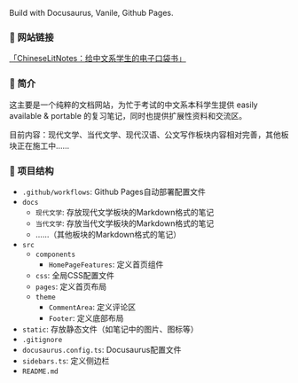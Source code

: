 Build with Docusaurus, Vanile, Github Pages.

### 🔗 网站链接
[「ChineseLitNotes：给中文系学生的电子口袋书」](https://wanshannnn.github.io/ChineseLitNotes/)

### 👋 简介
这主要是一个纯粹的文档网站，为忙于考试的中文系本科学生提供 easily available & portable 的复习笔记，同时也提供扩展性资料和交流区。

目前内容：现代文学、当代文学、现代汉语、公文写作板块内容相对完善，其他板块正在施工中……

### 📃 项目结构

- `.github/workflows`: Github Pages自动部署配置文件
- `docs`
  - `现代文学`: 存放现代文学板块的Markdown格式的笔记
  - `当代文学`: 存放当代文学板块的Markdown格式的笔记
  - ……（其他板块的Markdown格式的笔记）
- `src`
  - `components`
    - `HomePageFeatures`: 定义首页组件
  - `css`: 全局CSS配置文件
  - `pages`: 定义首页布局
  - `theme`
    - `CommentArea`: 定义评论区
    - `Footer`: 定义底部布局
- `static`: 存放静态文件（如笔记中的图片、图标等）
- `.gitignore`
- `docusaurus.config.ts`: Docusaurus配置文件
- `sidebars.ts`: 定义侧边栏
- `README.md`
